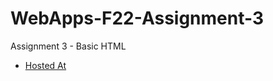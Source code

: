 # WebApps-F22-Assignment-3
Assignment 3 - Basic HTML
* [Hosted At ](https://44-563-web-apps-f22.github.io/44563-webapps-assignment-3-BharathMopuru/)